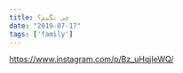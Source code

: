 ```yaml
---
title: چی نگیم؟
date: "2019-07-17"
tags: ['family']
---
```


https://www.instagram.com/p/Bz_uHqjIeWQ/